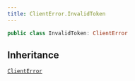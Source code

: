 ```yaml
---
title: ClientError.InvalidToken
---
```


``` swift
public class InvalidToken: ClientError 
```

## Inheritance

[`ClientError`](../errors/client-error.md)

